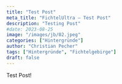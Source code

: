 ```yaml
---
title: "Test Post"
meta_title: "FichtelUltra – Test Post"
description: "Testing Post"
#date: 2023-08-25
image: "/images/jb/02.jpeg"
categories: ["Hintergründe"]
author: "Christian Pecher"
tags: ["Hintergründe", "Fichtelgebirge"]
draft: false
---
```


Test Post!